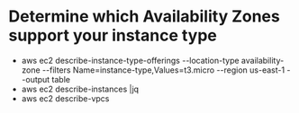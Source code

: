 # Determine which Availability Zones support your instance type
- aws ec2 describe-instance-type-offerings --location-type availability-zone  --filters Name=instance-type,Values=t3.micro --region us-east-1 --output table
- aws ec2 describe-instances |jq
- aws ec2 describe-vpcs 
